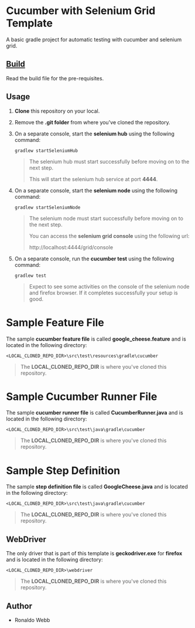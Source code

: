 # Cucumber with Selenium Grid Template

A basic gradle project for automatic testing with cucumber and selenium grid.

## [Build](BUILD.md)

Read the build file for the pre-requisites.

## Usage

1. **Clone** this repository on your local.

2. Remove the **.git folder** from where you've cloned the repository.

3. On a separate console, start the **selenium hub** using the following command:

   ```
   gradlew startSeleniumHub
   ```

   > The selenium hub must start successfully before moving on to the next step.
   >
   > This will start the selenium hub service at port **4444**.

4. On a separate console, start the **selenium node** using the following command:

   ```
   gradlew startSeleniumNode
   ```

   > The selenium node must start successfully before moving on to the next step. 
   >
   > You can access the **selenium grid console** using the following url:
   >
   >  http://localhost:4444/grid/console 

5. On a separate console, run the **cucumber test** using the following command:

   ```
   gradlew test
   ```

   > Expect to see some activities on the console of the selenium node and firefox browser. If it completes successfully your setup is good.

# Sample Feature File

The sample **cucumber feature file** is called **google_cheese.feature** and is located in the following directory:

```
<LOCAL_CLONED_REPO_DIR>\src\test\resources\gradle\cucumber
```

> The **LOCAL_CLONED_REPO_DIR** is where you've cloned this repository.

# Sample Cucumber Runner File

The sample **cucumber runner file** is called **CucumberRunner.java** and is located in the following directory:

```
<LOCAL_CLONED_REPO_DIR>\src\test\java\gradle\cucumber
```

> The **LOCAL_CLONED_REPO_DIR** is where you've cloned this repository.

# Sample Step Definition

The sample **step definition file** is called **GoogleCheese.java** and is located in the following directory:

```
<LOCAL_CLONED_REPO_DIR>\src\test\java\gradle\cucumber
```

> The **LOCAL_CLONED_REPO_DIR** is where you've cloned this repository.

## WebDriver

The only driver that is part of this template is **geckodriver.exe** for **firefox** and is located in the following directory:

```
<LOCAL_CLONED_REPO_DIR>\webdriver
```

> The **LOCAL_CLONED_REPO_DIR** is where you've cloned this repository.

## Author

* Ronaldo Webb

